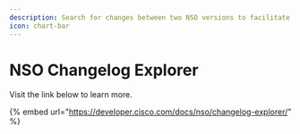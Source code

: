 ```yaml
---
description: Search for changes between two NSO versions to facilitate the upgrade process.
icon: chart-bar
---
```


# NSO Changelog Explorer

Visit the link below to learn more.

{% embed url="https://developer.cisco.com/docs/nso/changelog-explorer/" %}
